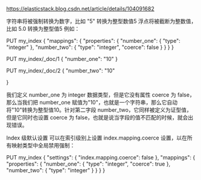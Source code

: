 https://elasticstack.blog.csdn.net/article/details/104091682

字符串将被强制转换为数字，比如 "5" 转换为整型数值5
浮点将被截断为整数值，比如 5.0 转换为整型值5
例如：

PUT my_index
{
  "mappings": {
    "properties": {
      "number_one": {
        "type": "integer"
      },
      "number_two": {
        "type": "integer",
        "coerce": false
      }
    }
  }
}
 
PUT my_index/_doc/1
{
  "number_one": "10" 
}
 
PUT my_index/_doc/2
{
  "number_two": "10" 

}

我们定义 number_one 为 integer 数据类型，但是它没有属性 coerce 为 false，那么当我们把 number_one 赋值为"10"，也就是一个字符串，那么它自动将"10"转换为整型值10。针对第二字段 number_two，它同样被定义为证型值，但是它同时也设置 coerce 为 false，也就是说当字段的值不匹配的时候，就会出现错误。

Index 级默认设置
可以在索引级别上设置 index.mapping.coerce 设置，以在所有映射类型中全局禁用强制：

PUT my_index
{
  "settings": {
    "index.mapping.coerce": false
  },
  "mappings": {
    "properties": {
      "number_one": {
        "type": "integer",
        "coerce": true
      },
      "number_two": {
        "type": "integer"
      }
    }
  }
}